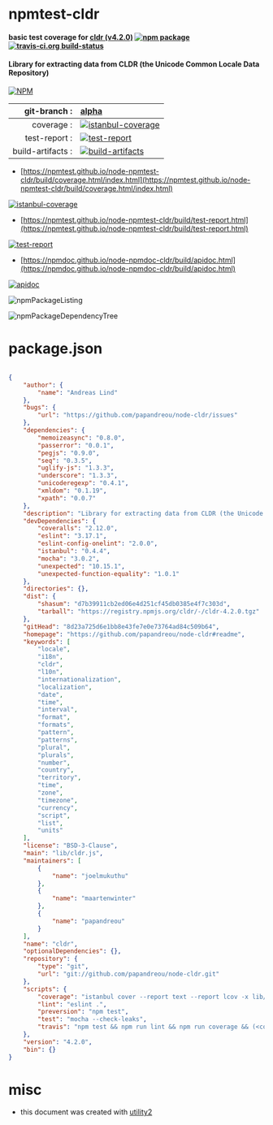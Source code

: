 # npmtest-cldr

#### basic test coverage for  [cldr (v4.2.0)](https://github.com/papandreou/node-cldr#readme)  [![npm package](https://img.shields.io/npm/v/npmtest-cldr.svg?style=flat-square)](https://www.npmjs.org/package/npmtest-cldr) [![travis-ci.org build-status](https://api.travis-ci.org/npmtest/node-npmtest-cldr.svg)](https://travis-ci.org/npmtest/node-npmtest-cldr)

#### Library for extracting data from CLDR (the Unicode Common Locale Data Repository)

[![NPM](https://nodei.co/npm/cldr.png?downloads=true&downloadRank=true&stars=true)](https://www.npmjs.com/package/cldr)

| git-branch : | [alpha](https://github.com/npmtest/node-npmtest-cldr/tree/alpha)|
|--:|:--|
| coverage : | [![istanbul-coverage](https://npmtest.github.io/node-npmtest-cldr/build/coverage.badge.svg)](https://npmtest.github.io/node-npmtest-cldr/build/coverage.html/index.html)|
| test-report : | [![test-report](https://npmtest.github.io/node-npmtest-cldr/build/test-report.badge.svg)](https://npmtest.github.io/node-npmtest-cldr/build/test-report.html)|
| build-artifacts : | [![build-artifacts](https://npmtest.github.io/node-npmtest-cldr/glyphicons_144_folder_open.png)](https://github.com/npmtest/node-npmtest-cldr/tree/gh-pages/build)|

- [https://npmtest.github.io/node-npmtest-cldr/build/coverage.html/index.html](https://npmtest.github.io/node-npmtest-cldr/build/coverage.html/index.html)

[![istanbul-coverage](https://npmtest.github.io/node-npmtest-cldr/build/screenCapture.buildCi.browser.%252Ftmp%252Fbuild%252Fcoverage.lib.html.png)](https://npmtest.github.io/node-npmtest-cldr/build/coverage.html/index.html)

- [https://npmtest.github.io/node-npmtest-cldr/build/test-report.html](https://npmtest.github.io/node-npmtest-cldr/build/test-report.html)

[![test-report](https://npmtest.github.io/node-npmtest-cldr/build/screenCapture.buildCi.browser.%252Ftmp%252Fbuild%252Ftest-report.html.png)](https://npmtest.github.io/node-npmtest-cldr/build/test-report.html)

- [https://npmdoc.github.io/node-npmdoc-cldr/build/apidoc.html](https://npmdoc.github.io/node-npmdoc-cldr/build/apidoc.html)

[![apidoc](https://npmdoc.github.io/node-npmdoc-cldr/build/screenCapture.buildCi.browser.%252Ftmp%252Fbuild%252Fapidoc.html.png)](https://npmdoc.github.io/node-npmdoc-cldr/build/apidoc.html)

![npmPackageListing](https://npmtest.github.io/node-npmtest-cldr/build/screenCapture.npmPackageListing.svg)

![npmPackageDependencyTree](https://npmtest.github.io/node-npmtest-cldr/build/screenCapture.npmPackageDependencyTree.svg)



# package.json

```json

{
    "author": {
        "name": "Andreas Lind"
    },
    "bugs": {
        "url": "https://github.com/papandreou/node-cldr/issues"
    },
    "dependencies": {
        "memoizeasync": "0.8.0",
        "passerror": "0.0.1",
        "pegjs": "0.9.0",
        "seq": "0.3.5",
        "uglify-js": "1.3.3",
        "underscore": "1.3.3",
        "unicoderegexp": "0.4.1",
        "xmldom": "0.1.19",
        "xpath": "0.0.7"
    },
    "description": "Library for extracting data from CLDR (the Unicode Common Locale Data Repository)",
    "devDependencies": {
        "coveralls": "2.12.0",
        "eslint": "3.17.1",
        "eslint-config-onelint": "2.0.0",
        "istanbul": "0.4.4",
        "mocha": "3.0.2",
        "unexpected": "10.15.1",
        "unexpected-function-equality": "1.0.1"
    },
    "directories": {},
    "dist": {
        "shasum": "d7b39911cb2ed06e4d251cf45db0385e4f7c303d",
        "tarball": "https://registry.npmjs.org/cldr/-/cldr-4.2.0.tgz"
    },
    "gitHead": "8d23a725d6e1bb8e43fe7e0e73764ad84c509b64",
    "homepage": "https://github.com/papandreou/node-cldr#readme",
    "keywords": [
        "locale",
        "i18n",
        "cldr",
        "l10n",
        "internationalization",
        "localization",
        "date",
        "time",
        "interval",
        "format",
        "formats",
        "pattern",
        "patterns",
        "plural",
        "plurals",
        "number",
        "country",
        "territory",
        "time",
        "zone",
        "timezone",
        "currency",
        "script",
        "list",
        "units"
    ],
    "license": "BSD-3-Clause",
    "main": "lib/cldr.js",
    "maintainers": [
        {
            "name": "joelmukuthu"
        },
        {
            "name": "maartenwinter"
        },
        {
            "name": "papandreou"
        }
    ],
    "name": "cldr",
    "optionalDependencies": {},
    "repository": {
        "type": "git",
        "url": "git://github.com/papandreou/node-cldr.git"
    },
    "scripts": {
        "coverage": "istanbul cover --report text --report lcov -x lib/cldrPluralRuleTermFunctionByName.js _mocha",
        "lint": "eslint .",
        "preversion": "npm test",
        "test": "mocha --check-leaks",
        "travis": "npm test && npm run lint && npm run coverage && (<coverage/lcov.info coveralls || true)"
    },
    "version": "4.2.0",
    "bin": {}
}
```



# misc
- this document was created with [utility2](https://github.com/kaizhu256/node-utility2)
